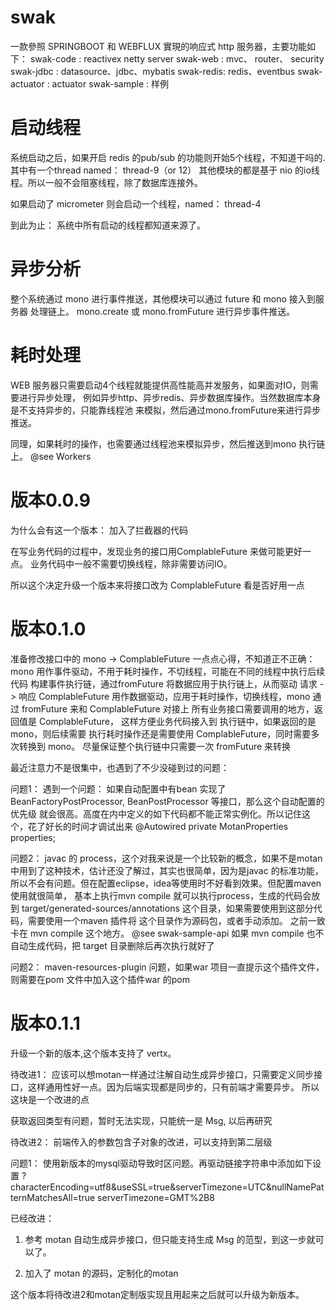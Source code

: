 # swak
一款參照 SPRINGBOOT 和 WEBFLUX 實現的响应式 http 服务器，主要功能如下：
swak-code : reactivex netty server
swak-web  : mvc、 router、 security
swak-jdbc : datasource、jdbc、mybatis
swak-redis: redis、eventbus
swak-actuator : actuator
swak-sample : 样例

# 启动线程
系统启动之后，如果开启 redis 的pub/sub 的功能则开始5个线程，不知道干吗的. 其中有一个thread 
named： thread-9（or 12）
其他模块的都是基于 nio 的io线程。所以一般不会阻塞线程，除了数据库连接外。

如果启动了 micrometer 则会启动一个线程，named： thread-4 

到此为止： 系统中所有启动的线程都知道来源了。


# 异步分析
整个系统通过 mono 进行事件推送，其他模块可以通过 future 和 mono 接入到服务器
处理链上。
mono.create 或 mono.fromFuture 进行异步事件推送。

# 耗时处理
WEB 服务器只需要启动4个线程就能提供高性能高并发服务，如果面对IO，则需要进行异步处理，
例如异步http、异步redis、异步数据库操作。当然数据库本身是不支持异步的，只能靠线程池
来模拟，然后通过mono.fromFuture来进行异步推送。

同理，如果耗时的操作，也需要通过线程池来模拟异步，然后推送到mono 执行链上。
@see Workers


# 版本0.0.9
为什么会有这一个版本：
加入了拦截器的代码

在写业务代码的过程中，发现业务的接口用ComplableFuture 来做可能更好一点。
业务代码中一般不需要切换线程，除非需要访问IO。

所以这个决定升级一个版本来将接口改为 ComplableFuture 看是否好用一点

# 版本0.1.0
准备修改接口中的 mono -> ComplableFuture
一点点心得，不知道正不正确：
mono             用作事件驱动，不用于耗时操作，不切线程，可能在不同的线程中执行后续代码
构建事件执行链，通过fromFuture 将数据应用于执行链上，从而驱动 请求 -> 响应
ComplableFuture  用作数据驱动，应用于耗时操作，切换线程，mono 通过 fromFuture 来和 ComplableFuture 对接上
所有业务接口需要调用的地方，返回值是 ComplableFuture， 这样方便业务代码接入到 执行链中，如果返回的是mono，则后续需要
执行耗时操作还是需要使用 ComplableFuture，同时需要多次转换到 mono。
尽量保证整个执行链中只需要一次 fromFuture 来转换

最近注意力不是很集中，也遇到了不少没碰到过的问题：

问题1：
遇到一个问题： 如果自动配置中有bean 实现了 BeanFactoryPostProcessor, BeanPostProcessor 等接口，那么这个自动配置的优先级
就会很高。高度在内中定义的如下代码都不能正常实例化。所以记住这个，花了好长的时间才调试出来
@Autowired
private MotanProperties properties;

问题2：
javac 的 process，这个对我来说是一个比较新的概念，如果不是motan中用到了这种技术，估计还没了解过，其实也很简单，因为是javac 的标准功能，所以不会有问题。但在配置eclipse，idea等使用时不好看到效果。但配置maven 使用就很简单，
基本上执行mvn compile 就可以执行process，生成的代码会放到 target/generated-sources/annotations 这个目录，如果需要使用到这部分代码，需要使用一个maven 插件将 这个目录作为源码包，或者手动添加。
之前一致卡在 mvn compile 这个地方。 @see swak-sample-api
如果 mvn compile  也不自动生成代码，把 target 目录删除后再次执行就好了

问题2：
maven-resources-plugin 问题，如果war 项目一直提示这个插件文件，则需要在pom 文件中加入这个插件war 的pom 

# 版本0.1.1
升级一个新的版本,这个版本支持了 vertx。

待改进1：
应该可以想motan一样通过注解自动生成异步接口，只需要定义同步接口，这样通用性好一点。因为后端实现都是同步的，只有前端才需要异步。
所以这块是一个改进的点

获取返回类型有问题，暂时无法实现，只能统一是 Msg, 以后再研究

待改进2：
前端传入的参数包含子对象的改进，可以支持到第二层级

问题1：
使用新版本的mysql驱动导致时区问题。再驱动链接字符串中添加如下设置
?characterEncoding=utf8&useSSL=true&serverTimezone=UTC&nullNamePatternMatchesAll=true
serverTimezone=GMT%2B8

已经改进： 
1. 参考 motan 自动生成异步接口，但只能支持生成 Msg 的范型，到这一步就可以了。

2. 加入了 motan 的源码，定制化的motan

这个版本将待改进2和motan定制版实现且用起来之后就可以升级为新版本。


